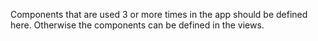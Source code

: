 Components that are used 3 or more times in the app should be defined here.
Otherwise the components can be defined in the views.